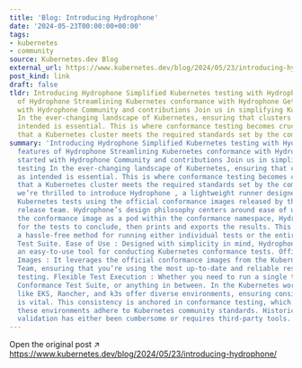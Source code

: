 ```yaml
---
title: 'Blog: Introducing Hydrophone'
date: '2024-05-23T00:00:00+00:00'
tags:
- kubernetes
- community
source: Kubernetes.dev Blog
external_url: https://www.kubernetes.dev/blog/2024/05/23/introducing-hydrophone/
post_kind: link
draft: false
tldr: Introducing Hydrophone Simplified Kubernetes testing with Hydrophone Key features
  of Hydrophone Streamlining Kubernetes conformance with Hydrophone Getting started
  with Hydrophone Community and contributions Join us in simplifying Kubernetes testing
  In the ever-changing landscape of Kubernetes, ensuring that clusters operate as
  intended is essential. This is where conformance testing becomes crucial, verifying
  that a Kubernetes cluster meets the required standards set by the community.
summary: 'Introducing Hydrophone Simplified Kubernetes testing with Hydrophone Key
  features of Hydrophone Streamlining Kubernetes conformance with Hydrophone Getting
  started with Hydrophone Community and contributions Join us in simplifying Kubernetes
  testing In the ever-changing landscape of Kubernetes, ensuring that clusters operate
  as intended is essential. This is where conformance testing becomes crucial, verifying
  that a Kubernetes cluster meets the required standards set by the community. Today,
  we’re thrilled to introduce Hydrophone , a lightweight runner designed to streamline
  Kubernetes tests using the official conformance images released by the Kubernetes
  release team. Hydrophone’s design philosophy centers around ease of use. By starting
  the conformance image as a pod within the conformance namespace, Hydrophone waits
  for the tests to conclude, then prints and exports the results. This approach offers
  a hassle-free method for running either individual tests or the entire Conformance
  Test Suite. Ease of Use : Designed with simplicity in mind, Hydrophone provides
  an easy-to-use tool for conducting Kubernetes conformance tests. Official Conformance
  Images : It leverages the official conformance images from the Kubernetes Release
  Team, ensuring that you’re using the most up-to-date and reliable resources for
  testing. Flexible Test Execution : Whether you need to run a single test, the entire
  Conformance Test Suite, or anything in between. In the Kubernetes world, where providers
  like EKS, Rancher, and k3s offer diverse environments, ensuring consistent experiences
  is vital. This consistency is anchored in conformance testing, which validates whether
  these environments adhere to Kubernetes community standards. Historically, this
  validation has either been cumbersome or requires third-party tools.'
---
```

Open the original post ↗ https://www.kubernetes.dev/blog/2024/05/23/introducing-hydrophone/
